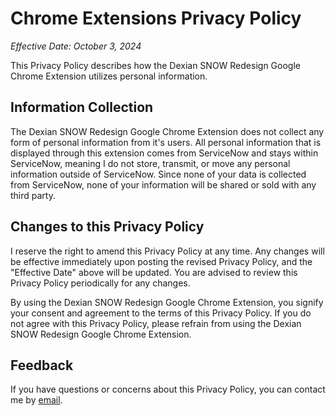 # Chrome Extensions Privacy Policy

_Effective Date: October 3, 2024_

This Privacy Policy describes how the Dexian SNOW Redesign Google Chrome Extension utilizes personal information.

## Information Collection

The Dexian SNOW Redesign Google Chrome Extension does not collect any form of personal information from it's users. All personal information that is displayed through this extension comes from ServiceNow and stays within ServiceNow, meaning I do not store, transmit, or move any personal information outside of ServiceNow. Since none of your data is collected from ServiceNow, none of your information will be shared or sold with any third party.

## Changes to this Privacy Policy

I reserve the right to amend this Privacy Policy at any time. Any changes will be effective immediately upon posting the revised Privacy Policy, and the "Effective Date" above will be updated. You are advised to review this Privacy Policy periodically for any changes.

By using the Dexian SNOW Redesign Google Chrome Extension, you signify your consent and agreement to the terms of this Privacy Policy. If you do not agree with this Privacy Policy, please refrain from using the Dexian SNOW Redesign Google Chrome Extension.

## Feedback

If you have questions or concerns about this Privacy Policy, you can contact me by [email](mailto:kyle.truss@dexian.com).
